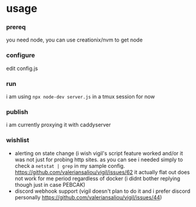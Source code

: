 # usage

### prereq

you need node, you can use creationix/nvm to get node

### configure

edit config.js 

### run

i am using `npx node-dev server.js` in a tmux session for now

### publish

i am currently proxying it with caddyserver

### wishlist

- alerting on state change (i wish vigil's script feature worked and/or it was not just for probing http sites. as you can see i needed simply to check a `netstat | grep` in my sample config. https://github.com/valeriansaliou/vigil/issues/62 it actually flat out does not work for me period regardless of docker (i didnt bother replying though just in case PEBCAK)
- discord webhook support (vigil doesn't plan to do it and i prefer discord personally https://github.com/valeriansaliou/vigil/issues/44)

